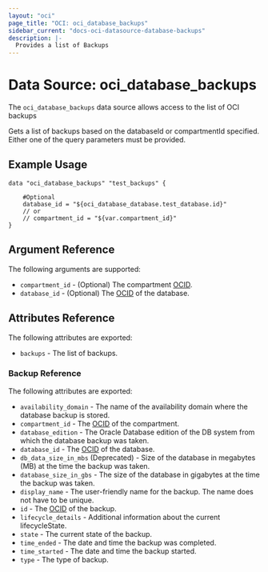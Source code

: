 ```yaml
---
layout: "oci"
page_title: "OCI: oci_database_backups"
sidebar_current: "docs-oci-datasource-database-backups"
description: |-
  Provides a list of Backups
---
```


# Data Source: oci_database_backups
The `oci_database_backups` data source allows access to the list of OCI backups

Gets a list of backups based on the databaseId or compartmentId specified. Either one of the query parameters must be provided.


## Example Usage

```hcl
data "oci_database_backups" "test_backups" {

	#Optional
	database_id = "${oci_database_database.test_database.id}"
	// or
	// compartment_id = "${var.compartment_id}"
}
```

## Argument Reference

The following arguments are supported:

* `compartment_id` - (Optional) The compartment [OCID](https://docs.us-phoenix-1.oraclecloud.com/Content/General/Concepts/identifiers.htm).
* `database_id` - (Optional) The [OCID](https://docs.us-phoenix-1.oraclecloud.com/Content/General/Concepts/identifiers.htm) of the database.


## Attributes Reference

The following attributes are exported:

* `backups` - The list of backups.

### Backup Reference

The following attributes are exported:

* `availability_domain` - The name of the availability domain where the database backup is stored.
* `compartment_id` - The [OCID](https://docs.us-phoenix-1.oraclecloud.com/Content/General/Concepts/identifiers.htm) of the compartment.
* `database_edition` - The Oracle Database edition of the DB system from which the database backup was taken. 
* `database_id` - The [OCID](https://docs.us-phoenix-1.oraclecloud.com/Content/General/Concepts/identifiers.htm) of the database.
* `db_data_size_in_mbs` (Deprecated) - Size of the database in megabytes (MB) at the time the backup was taken. 
* `database_size_in_gbs` - The size of the database in gigabytes at the time the backup was taken. 
* `display_name` - The user-friendly name for the backup. The name does not have to be unique.
* `id` - The [OCID](https://docs.us-phoenix-1.oraclecloud.com/Content/General/Concepts/identifiers.htm) of the backup.
* `lifecycle_details` - Additional information about the current lifecycleState.
* `state` - The current state of the backup.
* `time_ended` - The date and time the backup was completed.
* `time_started` - The date and time the backup started.
* `type` - The type of backup.

